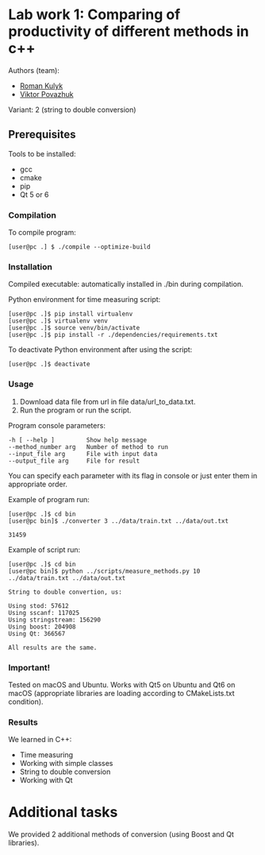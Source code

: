 # Lab work 1: Comparing of productivity of different methods in c++

Authors (team):

- [Roman Kulyk](https://github.com/kkulykk)
- [Viktor Povazhuk](https://github.com/viktorpovazhuk)

Variant: 2 (string to double conversion)

## Prerequisites

Tools to be installed:

- gcc
- cmake
- pip
- Qt 5 or 6

### Compilation

To compile program:

```shell
[user@pc .] $ ./compile --optimize-build
```

### Installation

Compiled executable: automatically installed in ./bin during compilation.

Python environment for time measuring script:

```shell
[user@pc .]$ pip install virtualenv
[user@pc .]$ virtualenv venv
[user@pc .]$ source venv/bin/activate
[user@pc .]$ pip install -r ./dependencies/requirements.txt
```

To deactivate Python environment after using the script:

```shell
[user@pc .]$ deactivate
```

### Usage

1. Download data file from url in file data/url_to_data.txt.
2. Run the program or run the script.

Program console parameters:

```text
-h [ --help ]         Show help message
--method_number arg   Number of method to run
--input_file arg      File with input data
--output_file arg     File for result
```

You can specify each parameter with its flag in console or just enter them in appropriate order.

Example of program run:

```shell
[user@pc .]$ cd bin
[user@pc bin]$ ./converter 3 ../data/train.txt ../data/out.txt

31459
```

Example of script run:

```shell
[user@pc .]$ cd bin
[user@pc bin]$ python ../scripts/measure_methods.py 10 ../data/train.txt ../data/out.txt

String to double convertion, us:

Using stod: 57612
Using sscanf: 117025
Using stringstream: 156290
Using boost: 204908
Using Qt: 366567

All results are the same.
```

### Important!

Tested on macOS and Ubuntu. Works with Qt5 on Ubuntu and Qt6 on macOS (appropriate libraries are loading according to CMakeLists.txt condition).

### Results

We learned in C++:

- Time measuring
- Working with simple classes
- String to double conversion
- Working with Qt

# Additional tasks

We provided 2 additional methods of conversion (using Boost and Qt libraries).
